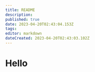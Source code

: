 ```yaml
---
title: README
description: 
published: true
date: 2023-04-20T02:43:04.153Z
tags: 
editor: markdown
dateCreated: 2023-04-20T02:43:03.102Z
---
```


# Hello
